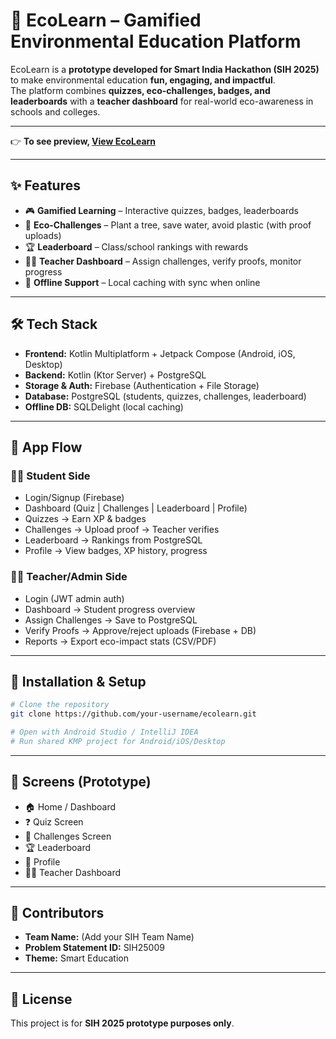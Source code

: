 # 🌱 EcoLearn – Gamified Environmental Education Platform  

EcoLearn is a **prototype developed for Smart India Hackathon (SIH 2025)** to make environmental education **fun, engaging, and impactful**.  
The platform combines **quizzes, eco-challenges, badges, and leaderboards** with a **teacher dashboard** for real-world eco-awareness in schools and colleges.  

---

👉 **To see preview, [View EcoLearn](https://portfolio-gilt-theta-71.vercel.app/)**  

---

## ✨ Features  
- 🎮 **Gamified Learning** – Interactive quizzes, badges, leaderboards  
- 🌱 **Eco-Challenges** – Plant a tree, save water, avoid plastic (with proof uploads)  
- 🏆 **Leaderboard** – Class/school rankings with rewards  
- 👩‍🏫 **Teacher Dashboard** – Assign challenges, verify proofs, monitor progress  
- 📶 **Offline Support** – Local caching with sync when online  

---

## 🛠 Tech Stack  
- **Frontend:** Kotlin Multiplatform + Jetpack Compose (Android, iOS, Desktop)  
- **Backend:** Kotlin (Ktor Server) + PostgreSQL  
- **Storage & Auth:** Firebase (Authentication + File Storage)  
- **Database:** PostgreSQL (students, quizzes, challenges, leaderboard)  
- **Offline DB:** SQLDelight (local caching)  

---

## 📱 App Flow  

### 👩‍🎓 Student Side  
- Login/Signup (Firebase)  
- Dashboard (Quiz | Challenges | Leaderboard | Profile)  
- Quizzes → Earn XP & badges  
- Challenges → Upload proof → Teacher verifies  
- Leaderboard → Rankings from PostgreSQL  
- Profile → View badges, XP history, progress  

### 👨‍🏫 Teacher/Admin Side  
- Login (JWT admin auth)  
- Dashboard → Student progress overview  
- Assign Challenges → Save to PostgreSQL  
- Verify Proofs → Approve/reject uploads (Firebase + DB)  
- Reports → Export eco-impact stats (CSV/PDF)  

---

## 🚀 Installation & Setup  
```bash
# Clone the repository
git clone https://github.com/your-username/ecolearn.git

# Open with Android Studio / IntelliJ IDEA
# Run shared KMP project for Android/iOS/Desktop
```
---
## 📸 Screens (Prototype)  
- 🏠 Home / Dashboard  
- ❓ Quiz Screen  
- 🌱 Challenges Screen  
- 🏆 Leaderboard  
- 👤 Profile  
- 👩‍🏫 Teacher Dashboard  

---

## 🤝 Contributors  
- **Team Name:** (Add your SIH Team Name)  
- **Problem Statement ID:** SIH25009  
- **Theme:** Smart Education  

---

## 📜 License  
This project is for **SIH 2025 prototype purposes only**.  

